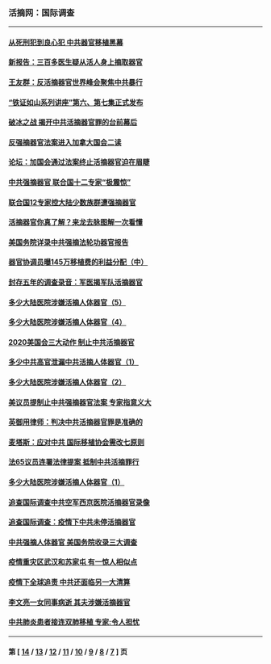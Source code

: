 ### 活摘网：国际调查
---
#### [从死刑犯到良心犯 中共器官移植黑幕](../../pages/nf5947/n13764669.md?08020430) 
#### [新报告：三百多医生疑从活人身上摘取器官](../../pages/nf5947/n13703044.md?08020430) 
#### [王友群：反活摘器官世界峰会聚焦中共暴行](../../pages/nf5947/n13250738.md?08020430) 
#### [“铁证如山系列讲座”第六、第七集正式发布](../../pages/nf5947/n13106287.md?08020430) 
#### [破冰之战 揭开中共活摘器官罪的台前幕后](../../pages/nf5947/n13082457.md?08020430) 
#### [反强摘器官法案进入加拿大国会二读](../../pages/nf5947/n13033450.md?08020430) 
#### [论坛：加国会通过法案终止活摘器官迫在眉睫](../../pages/nf5947/n13029839.md?08020430) 
#### [中共强摘器官 联合国十二专家“极震惊”](../../pages/nf5947/n13024313.md?08020430) 
#### [联合国12专家控大陆少数族群遭强摘器官](../../pages/nf5947/n13023877.md?08020430) 
#### [活摘器官你真了解？来龙去脉图解一次看懂](../../pages/nf5947/n13013820.md?08020430) 
#### [美国务院详录中共强摘法轮功器官报告](../../pages/nf5947/n12944519.md?08020430) 
#### [器官协调员曝145万移植费的利益分配（中）](../../pages/nf5947/n12894547.md?08020430) 
#### [封存五年的调查录音：军医揭军队活摘器官](../../pages/nf5947/n12798692.md?08020430) 
#### [多少大陆医院涉嫌活摘人体器官（5）](../../pages/nf5947/n12768383.md?08020430) 
#### [多少大陆医院涉嫌活摘人体器官（4）](../../pages/nf5947/n12664434.md?08020430) 
#### [2020美国会三大动作 制止中共活摘器官](../../pages/nf5947/n12682004.md?08020430) 
#### [多少中共高官泄漏中共活摘人体器官（1）](../../pages/nf5947/n12671234.md?08020430) 
#### [多少大陆医院涉嫌活摘人体器官（2）](../../pages/nf5947/n12655589.md?08020430) 
#### [美议员提制止中共强摘器官法案 专家指意义大](../../pages/nf5947/n12630561.md?08020430) 
#### [英御用律师：判决中共活摘器官罪是准确的](../../pages/nf5947/n12580740.md?08020430) 
#### [麦塔斯：应对中共 国际移植协会需改七原则](../../pages/nf5947/n12514711.md?08020430) 
#### [法65议员连署法律提案 抵制中共活摘罪行](../../pages/nf5947/n12437047.md?08020430) 
#### [多少大陆医院涉嫌活摘人体器官（1）](../../pages/nf5947/n12414284.md?08020430) 
#### [追查国际调查中共空军西京医院活摘器官录像](../../pages/nf5947/n12348837.md?08020430) 
#### [追查国际调查：疫情下中共未停活摘器官](../../pages/nf5947/n12273415.md?08020430) 
#### [中共强摘人体器官 美国务院收录三大调查](../../pages/nf5947/n12181488.md?08020430) 
#### [疫情重灾区武汉和苏家屯 有一惊人相似点](../../pages/nf5947/n12150824.md?08020430) 
#### [疫情下全球追责 中共还面临另一大清算](../../pages/nf5947/n12070397.md?08020430) 
#### [李文亮一女同事病逝 其夫涉嫌活摘器官](../../pages/nf5947/n11957882.md?08020430) 
#### [中共肺炎患者接连双肺移植 专家:令人担忧](../../pages/nf5947/n11945516.md?08020430) 

---
#### 第 [ [14](./14.md?08020430) / [13](./13.md?08020430) / [12](./12.md?08020430) / [11](./11.md?08020430) / [10](./10.md?08020430) / [9](./9.md?08020430) / [8](./8.md?08020430) / [7](./7.md?08020430) ] 页
